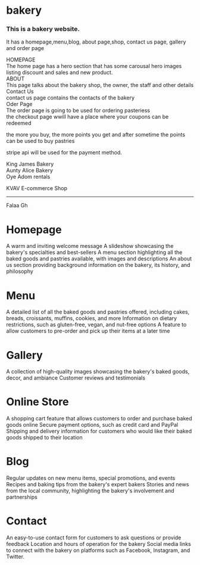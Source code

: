 # bakery

<h3>This is a bakery website.</h3>

It has a homepage,menu,blog, about page,shop, contact us page, gallery and order page
<br>


HOMEPAGE <br>
The home page has a hero section that has some carousal hero images listing discount and sales and new product.
<br>
ABOUT <br>
This page talks about the bakery shop, the owner, the staff and other details
<br>
Contact Us <br>
contact us page contains the contacts of the bakery
<br>
Oder Page<br>
The order page is going  to be used for ordering pasteriess <br>
the checkout page wwill have a place where your coupons can be redeemed <br>

the more you buy, the more points you get and after sometime the points can be used to buy pastries <br>

stripe api will be used for the payment method.<br>

King James Bakery <br>
Aunty Alice Bakery <br>
Oye Adom rentals <br>
<!-----------Comment----------!>

KVAV E-commerce Shop <br>
<hr>
<p >Falaa Gh </p>

<h1>Homepage</h1>
<p>
A warm and inviting welcome message
A slideshow showcasing the bakery's specialties and best-sellers
A menu section highlighting all the baked goods and pastries available, with images and descriptions
An about us section providing background information on the bakery, its history, and philosophy
</p>

<h1>Menu</h1>
<p>A detailed list of all the baked goods and pastries offered, including cakes, breads, croissants, muffins, cookies, and more
Information on dietary restrictions, such as gluten-free, vegan, and nut-free options
A feature to allow customers to pre-order and pick up their items at a later time
</p>

<h1>Gallery</h1>
<p>A collection of high-quality images showcasing the bakery's baked goods, decor, and ambiance
Customer reviews and testimonials
</p>

<h1>Online Store</h1>
<p>
A shopping cart feature that allows customers to order and purchase baked goods online
Secure payment options, such as credit card and PayPal
Shipping and delivery information for customers who would like their baked goods shipped to their location</p>


<h1>Blog</h1>
<p>
Regular updates on new menu items, special promotions, and events
Recipes and baking tips from the bakery's expert bakers
Stories and news from the local community, highlighting the bakery's involvement and partnerships
</p>

<h1>Contact</h1>
<p>
An easy-to-use contact form for customers to ask questions or provide feedback
Location and hours of operation for the bakery
Social media links to connect with the bakery on platforms such as Facebook, Instagram, and Twitter.
</p>
